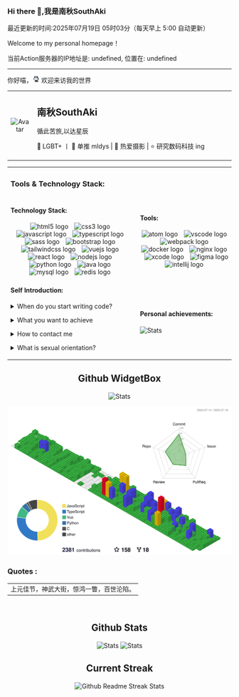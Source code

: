<h3>Hi there 👋,我是南秋SouthAki</h3>
<p>最近更新的时间:2025年07月19日 05时03分（每天早上 5:00 自动更新）</p>
<p>Welcome to my personal homepage！</p>
<p>当前Action服务器的IP地址是: undefined, 位置在: undefined</p>
<hr  />
<p>你好喵，<img loading="lazy" src="/src/images/mona-loading-default.gif" width="16" height="16" alt="猫猫"> 欢迎来访我的世界</p>
<table style="width:100%; table-layout:fixed;">
  <tr>
    <td width="160" align="center">
      <img width="150" loading="lazy" src="https://avatars.githubusercontent.com/u/57227318?v=4" alt="Avatar">
    </td>
    <td style="padding-left: 10px; width:100%;">
      <h2>南秋SouthAki</h2>
      <p>循此苦旅,以达星辰</p>
      <p>🌈 LGBT+ 丨 💖 单推 mldys | 🎉 热爱摄影 | ⭐ 研究数码科技 ing</p>
    </td>
  </tr>
</table>
<table>
  <th colspan="2">
    <h3 align="left">Tools & Technology Stack:</h3>
  </th>
  <tr>
    <td>
      <h4 align="left">Technology Stack:</h4>
      <div align="center">
        <img src="https://fastly.jsdelivr.net/gh/devicons/devicon/icons/html5/html5-original.svg" height="45" width="45" loading="lazy" alt="html5 logo"  />
        <img width="6" loading="lazy"  />
        <img src="https://fastly.jsdelivr.net/gh/devicons/devicon/icons/css3/css3-original.svg" height="45" width="45" loading="lazy" alt="css3 logo"  />
        <img width="6" loading="lazy"  />
        <img src="https://fastly.jsdelivr.net/gh/devicons/devicon/icons/javascript/javascript-original.svg" height="45" width="45" loading="lazy" alt="javascript logo"  />
        <img width="6" loading="lazy"  />
        <img src="https://fastly.jsdelivr.net/gh/devicons/devicon/icons/typescript/typescript-original.svg" height="45" width="45" loading="lazy" alt="typescript logo"  />
        <img width="6" loading="lazy"  />
        <img src="https://fastly.jsdelivr.net/gh/devicons/devicon/icons/sass/sass-original.svg" height="45" width="45" loading="lazy" alt="sass logo"  />
        <img width="6" loading="lazy"  />
        <img src="https://fastly.jsdelivr.net/gh/devicons/devicon/icons/bootstrap/bootstrap-original.svg" height="45" width="45" loading="lazy" alt="bootstrap logo"  />
        <img width="6" loading="lazy"  />
        <img src="https://fastly.jsdelivr.net/gh/devicons/devicon/icons/tailwindcss/tailwindcss-original.svg" height="45" width="45" loading="lazy" alt="tailwindcss logo"  />
        <img width="6" loading="lazy"  />
        <img src="https://fastly.jsdelivr.net/gh/devicons/devicon/icons/vuejs/vuejs-original.svg" height="45" width="45" loading="lazy" alt="vuejs logo"  />
        <img width="6" loading="lazy"  />
        <img src="https://fastly.jsdelivr.net/gh/devicons/devicon/icons/react/react-original.svg" height="45" width="45" loading="lazy" alt="react logo"  />
        <img width="6" loading="lazy"  />
        <img src="https://fastly.jsdelivr.net/gh/devicons/devicon/icons/nodejs/nodejs-original.svg" height="45" width="45" loading="lazy" alt="nodejs logo"  />
        <img width="6" loading="lazy"  />
        <img src="https://fastly.jsdelivr.net/gh/devicons/devicon/icons/python/python-original.svg" height="45" width="45" loading="lazy" alt="python logo"  />
        <img width="6" loading="lazy"  />
        <img src="https://fastly.jsdelivr.net/gh/devicons/devicon/icons/java/java-original.svg" height="45" width="45" loading="lazy" alt="java logo"  />
        <img width="6" loading="lazy"  />
        <img src="https://fastly.jsdelivr.net/gh/devicons/devicon/icons/mysql/mysql-original.svg" height="45" width="45" loading="lazy" alt="mysql logo"  />
        <img width="6" loading="lazy"  />
        <img src="https://fastly.jsdelivr.net/gh/devicons/devicon/icons/redis/redis-original.svg" height="45" width="45" loading="lazy" alt="redis logo"  />
        <img width="6" loading="lazy"  />
      </div>
    </td>
    <td>
      <h4 align="left">Tools:</h4>
      <div align="center">
        <img src="https://fastly.jsdelivr.net/gh/devicons/devicon/icons/atom/atom-original.svg" height="45" width="45" loading="lazy" alt="atom logo"  />
        <img width="6" loading="lazy"  />
        <img src="https://fastly.jsdelivr.net/gh/devicons/devicon/icons/vscode/vscode-original.svg" height="45" width="45" loading="lazy" alt="vscode logo"  />
        <img width="6" loading="lazy"  />
        <img src="https://fastly.jsdelivr.net/gh/devicons/devicon/icons/webpack/webpack-original.svg" height="45" width="45" loading="lazy" alt="webpack logo"  />
        <img width="6" loading="lazy"  />
        <img src="https://fastly.jsdelivr.net/gh/devicons/devicon/icons/docker/docker-original.svg" height="45" width="45" loading="lazy" alt="docker logo"  />
        <img width="6" loading="lazy"  />
        <img src="https://fastly.jsdelivr.net/gh/devicons/devicon/icons/nginx/nginx-original.svg" height="45" width="45" loading="lazy" alt="nginx logo"  />
        <img width="6" loading="lazy"  />
        <img src="https://fastly.jsdelivr.net/gh/devicons/devicon/icons/xcode/xcode-original.svg" height="45" width="45" loading="lazy" alt="xcode logo"  />
        <img width="6" loading="lazy"  />
        <img src="https://fastly.jsdelivr.net/gh/devicons/devicon/icons/figma/figma-original.svg" height="45" width="45" loading="lazy" alt="figma logo"  />
        <img width="6" loading="lazy"  />
        <img src="https://fastly.jsdelivr.net/gh/devicons/devicon/icons/intellij/intellij-original.svg" height="45" width="45" loading="lazy" alt="intellij logo"  />
        <img width="6" loading="lazy"  />
      </div>
    </td>
  </tr>
  <tr>
    <td>
      <h4 align="left">Self Introduction:</h4>
      <div align="center">
        <p align="left">
          <details align="left">
          <summary align="left">When do you start writing code?</summary>
          - ✨ Creating bugs since 2021 (my coding journey began)</details>
        </p>
        <p align="left">
          <details align="left">
          <summary align="left">What you want to achieve</summary>
          - 🌱 I’m currently learning : Full stack development</details>
        </p>
        <p align="left">
          <details align="left">
            <summary align="left">How to contact me</summary>
             - 📫 You can: <a href="mailto:xieleihan@southaki.cn">点击给我发邮件</a>
          </details>
        </p>
        <p align="left">
          <details align="left">
          <summary align="left">What is sexual orientation?</summary>
          - 💬 Ask me about : 🌈It must be Top, not Bottom, no, don’t think I am</details>
        </p>
      </div>
    </td>
    <td>
      <h4 align="left">Personal achievements:</h4>
      <img loading="lazy" src="https://github-contribution-stats.vercel.app/api/?username=xieleihan" align="center"alt="Stats"  />
    </td>
  </tr>
</table>
<!-- Github WidgetBox -->
<p align="center">
  <h2 align="center">
  Github WidgetBox</h2>
</p>
<p align="center">
  <img loading="lazy" src="https://github-widgetbox.vercel.app/api/profile?username=xieleihan&data=followers,repositories,stars,commits"align="center" alt="Stats"  />
</p>
<!-- Profile-3D-Contrib -->
<img loading="lazy" src="./profile-3d-contrib/profile-gitblock.svg"  alt="Github Commit Profile-3D-Contrib"  />
<br  />
<!-- Quotes 名人名言 -->
<h3 align="left">Quotes :</h3>
<div align="center">
  <div>
    <table>
      <tr>
        <td>
        上元佳节，神武大街，惊鸿一瞥，百世沦陷。</td>
      </tr>
    </table>
    <br  />
  </div>
</div>
<!-- Github Stats -->
<p align="center">
  <h2 align="center">
  Github Stats</h2>
</p>
<p align="center">
  <img loading="lazy" src="https://github-readme-stats.vercel.app/api?username=xieleihan&count_private=true&show_icons=true&line_height=46"align="center" alt="Stats"  />
  <img loading="lazy" src="https://github-contribution-stats.vercel.app/api/?username=xieleihan" align="center" alt="Stats"  />
</p>
<!-- Current Streak -->
<p align="center">
  <h2 align="center">
  Current Streak</h2>
</p>
<p align="center">
  <img loading="lazy" src="https://streak-stats.demolab.com/?user=xieleihan" align="center"alt="Github Readme Streak Stats"  />
</p>